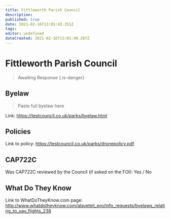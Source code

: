 ```yaml
---
title: Fittleworth Parish Council
description: 
published: true
date: 2021-02-16T13:01:43.351Z
tags: 
editor: undefined
dateCreated: 2021-02-16T13:01:40.287Z
---
```


# Fittleworth Parish Council
>  Awaiting Response
> {.is-danger}

## Byelaw
> Paste full byelaw here

Link:
https://testcouncil.co.uk/parks/byelaw.html

## Policies
Link to policy:
https://testcouncil.co.uk/parks/dronepolicy.pdf

## CAP722C

Was CAP722C reviewed by the Council (if asked on the FOI): Yes / No

## What Do They Know

Link to WhatDoTheyKnow.com page:
http://www.whatdotheyknow.com/alaveteli_pro/info_requests/byelaws_relating_to_uav_flights_238

